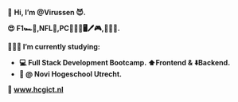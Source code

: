👋 <b>Hi, I’m @Virussen 😈.

😍 F1🏎️🏁,NFL🏈,PC👷🏻‍♂️🖥🖊️🎮,👂🏻🎶.

👨🏼‍🎓 I’m currently studying:
 - 💻 Full Stack Development Bootcamp. ⬆️Frontend & ⬇️Backend. 
 - 🏦 @ Novi Hogeschool Utrecht.

🔗 www.hcgict.nl</b>
<!---
Virussen/Virussen is a ✨ special ✨ repository because its `README.md` (this file) appears on your GitHub profile.
You can click the Preview link to take a look at your changes.
--->
